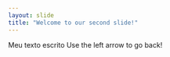 ```yaml
---
layout: slide
title: "Welcome to our second slide!"
---
```

Meu texto escrito
Use the left arrow to go back!
